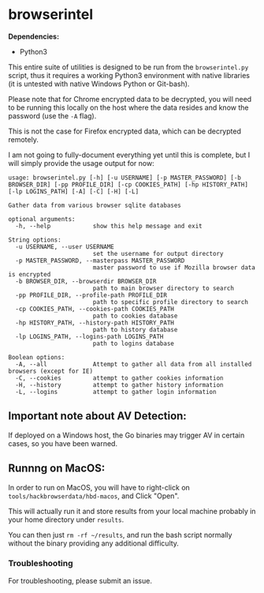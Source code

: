 # browserintel

**Dependencies:**

- Python3

This entire suite of utilities is designed to be run from the `browserintel.py` script, thus it requires a working Python3 environment with native libraries (it is untested with native Windows Python or Git-bash).

Please note that for Chrome encrypted data to be decrypted, you will need to be running this locally on the host where the data resides and know the password (use the `-A` flag).

This is not the case for Firefox encrypted data, which can be decrypted remotely.

I am not going to fully-document everything yet until this is complete, but I will simply provide the usage output for now:

```
usage: browserintel.py [-h] [-u USERNAME] [-p MASTER_PASSWORD] [-b BROWSER_DIR] [-pp PROFILE_DIR] [-cp COOKIES_PATH] [-hp HISTORY_PATH] [-lp LOGINS_PATH] [-A] [-C] [-H] [-L]

Gather data from various browser sqlite databases

optional arguments:
  -h, --help            show this help message and exit

String options:
  -u USERNAME, --user USERNAME
                        set the username for output directory
  -p MASTER_PASSWORD, --masterpass MASTER_PASSWORD
                        master password to use if Mozilla browser data is encrypted
  -b BROWSER_DIR, --browserdir BROWSER_DIR
                        path to main browser directory to search
  -pp PROFILE_DIR, --profile-path PROFILE_DIR
                        path to specific profile directory to search
  -cp COOKIES_PATH, --cookies-path COOKIES_PATH
                        path to cookies database
  -hp HISTORY_PATH, --history-path HISTORY_PATH
                        path to history database
  -lp LOGINS_PATH, --logins-path LOGINS_PATH
                        path to logins database

Boolean options:
  -A, --all             Attempt to gather all data from all installed browsers (except for IE)
  -C, --cookies         attempt to gather cookies information
  -H, --history         attempt to gather history information
  -L, --logins          attempt to gather login information
```

## Important note about AV Detection:

If deployed on a Windows host, the Go binaries may trigger AV in certain cases, so you have been warned.

## Runnng on MacOS:

In order to run on MacOS, you will have to right-click on `tools/hackbrowserdata/hbd-macos`, and Click "Open".

This will actually run it and store results from your local machine probably in your home directory under `results`.

You can then just `rm -rf ~/results`, and run the bash script normally without the binary providing any additional difficulty.

### Troubleshooting

For troubleshooting, please submit an issue.
